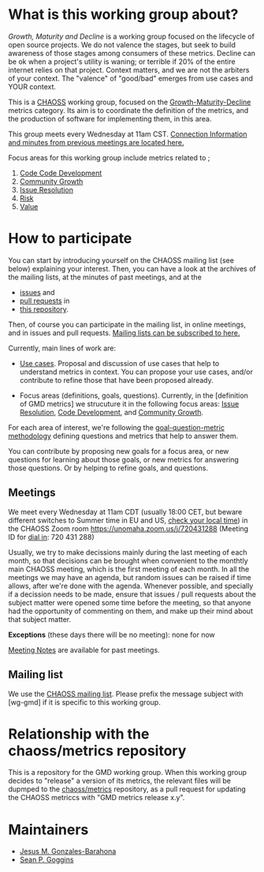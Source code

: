 # What is this working group about?

_Growth, Maturity and Decline_ is a working group focused on the lifecycle of open source projects. We do not valence the stages, but seek to build awareness of those stages among consumers of these metrics. Decline can be ok when a project's utility is waning; or terrible if 20% of the entire internet relies on that project. Context matters, and we are not the arbiters of your context. The "valence" of "good/bad" emerges from use cases and YOUR context.

This is a [CHAOSS](https://chaoss.community) working group, focused on the [Growth-Maturity-Decline][gmd] metrics category. Its aim is to coordinate the definition of the metrics, and the production of software for implementing them, in this area.

This group meets every Wednesday at 11am CST. [Connection Information and minutes from previous meetings are located here.](./meeting_notes.md)

Focus areas for this working group include metrics related to ;
1. [Code Code Development](./focus_areas/goals_code_development.md)
2. [Community Growth](./focus_areas/goal_community_growth.md)
3. [Issue Resolution](./focus_areas/goal_issue_resolution.md)
4. [Risk](./focus_areas/risk/risk.md)
5. [Value](./focus_areas/value/value.md)

[gmd]: gmd_metrics.md

# How to participate

You can start by introducing yourself on the CHAOSS mailing list (see below) explaining your interest. Then, you can have a look at the archives of the mailing lists, at the minutes of past meetings, and at the
- [issues](https://github.com/chaoss/wg-gmd/issues) and
- [pull requests](https://github.com/chaoss/wg-gmd/pulls) in
- [this repository](https://github.com/chaoss/wg-gmd).

Then, of course you can participate in the mailing list, in online meetings, and in issues and pull requests. [Mailing lists can be subscribed to here.](https://lists.linuxfoundation.org/mailman/listinfo/chaoss)

Currently, main lines of work are:

* [Use cases](use_cases). Proposal and discussion of use cases that help to understand metrics in context.
You can propose your use cases, and/or contribute to refine those that have been proposed already.

* Focus areas (definitions, goals, questions). Currently, in the [definition of GMD metrics] we strucuture
it in the following focus areas: [Issue Resolution](focus_areas/issue_resolution.md), [Code Development](focus_areas/code_development.md), and [Community Growth](focus_areas/communitiy_growth.md).

For each area of interest, we're following the [goal-question-metric methodology](https://en.wikipedia.org/wiki/GQM) defining questions and metrics that help to answer them.

You can contribute by proposing new goals for a focus area, or new questions for learning about those goals,
or new metrics for answering those questions. Or by helping to refine goals, and questions.


## Meetings

We meet every Wednesday at 11am CDT (usually 18:00 CET, but beware different switches to Summer time in EU and US, [check your local time](http://www.thetimezoneconverter.com/?t=11am&tz=Chicago&)) in the CHAOSS Zoom room https://unomaha.zoom.us/j/720431288 (Meeting ID for [dial in](https://unomaha.zoom.us/zoomconference?m=DKGo2mmIuOv9xSjphoGZZmYKxr5HFrS9): 720 431 288)

Usually, we try to make decissions mainly during the last meeting of each month,
so that decisions can be brought when convenient to the monthtly main CHAOSS meeting,
which is the first meeting of each month. In all the meetings we may have an agenda,
but random issues can be raised if time allows, after we're done with the agenda.
Whenever possible, and specially if a decission needs to be made,
ensure that issues / pull requests about the subject matter were opened some time before the meeting,
so that anyone had the opportunity of commenting on them, and make up their mind about that subject matter.

**Exceptions** (these days there will be no meeting): none for now

[Meeting Notes](/meeting_notes.md) are available for past meetings.

## Mailing list

We use the [CHAOSS mailing list](https://chaoss.community/participate/#user-content-join-the-mailing-list).
Please prefix the message subject with \[wg-gmd\] if it is specific to this working group.

# Relationship with the chaoss/metrics repository

This is a repository for the GMD working group.
When this working group decides to "release" a version of its metrics,
the relevant files will be dupmped to the
[chaoss/metrics](https://github.com/chaoss/metrics) repository,
as a pull request for updating the CHAOSS metriccs with
"GMD metrics release x.y".

# Maintainers

- [Jesus M. Gonzales-Barahona](https://github.com/jgbarah)
- [Sean P. Goggins](https://github.com/sgoggins)
